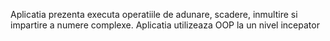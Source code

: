 Aplicatia prezenta executa operatiile de adunare, scadere, inmultire si impartire a numere complexe. 
Aplicatia utilizeaza OOP la un nivel incepator
